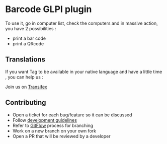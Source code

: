 # Barcode GLPI plugin

To use it, go in computer list, check the computers and in massive action, you have 2 possibilities : 

* print a bar code
* print a QRcode

## Translations

If you want Tag to be available in your native language and have a little time , you can help us :

Join us on [Transifex](https://www.transifex.com/pluginsGLPI/glpi_barcode/)

## Contributing

* Open a ticket for each bug/feature so it can be discussed
* Follow [development guidelines](http://glpi-developer-documentation.readthedocs.io/en/latest/plugins/index.html)
* Refer to [GitFlow](http://git-flow.readthedocs.io/) process for branching
* Work on a new branch on your own fork
* Open a PR that will be reviewed by a developer
